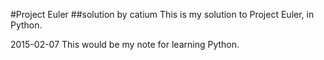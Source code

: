 #Project Euler 
##solution by catium
This is my solution to Project Euler, in Python.

2015-02-07 This would be my note for learning Python.